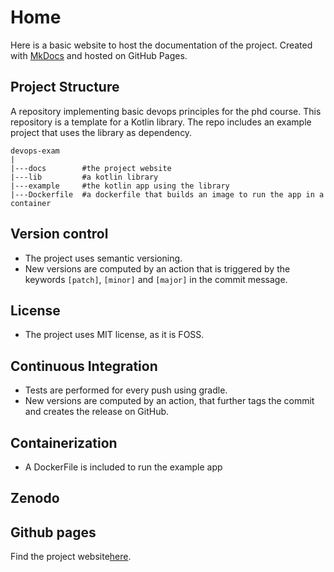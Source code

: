 # Home
Here is a basic website to host the documentation of the project.
Created with [MkDocs](https://www.mkdocs.org) and hosted on GitHub Pages.

## Project Structure
A repository implementing basic devops principles for the phd course.
This repository is a template for a Kotlin library.
The repo includes an example project that uses the library as dependency.

    devops-exam
    |
    |---docs        #the project website
    |---lib         #a kotlin library
    |---example     #the kotlin app using the library
    |---Dockerfile  #a dockerfile that builds an image to run the app in a container

## Version control
- The project uses semantic versioning.
- New versions are computed by an action that is triggered by the keywords `[patch]`, `[minor]` and `[major]` in the commit message.

## License

- The project uses MIT license, as it is FOSS.

## Continuous Integration

- Tests are performed for every push using gradle.
- New versions are computed by an action, that further tags the commit and creates the release on GitHub.

## Containerization

- A DockerFile is included to run the example app

## Zenodo


## Github pages

Find the project website[here](https://samubura.github.io/devops-exam/).

